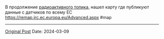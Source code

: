 В продолжение [радиоактивного топика,](1891.md) нашел карту где публикуют данные с датчиков по всему ЕС https://remap.jrc.ec.europa.eu/Advanced.aspx #map

---
[Original Post](https://t.me/lev2tarragona/1973)
Date: 2024-03-09
